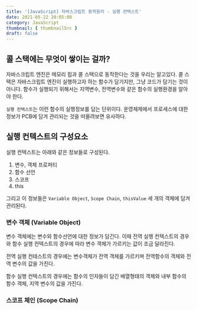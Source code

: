 ```yaml
---
title: '[JavaScript] 자바스크립트 동작원리 - 실행 컨텍스트'
date: 2021-05-22 20:05:08
category: JavaScript
thumbnail: { thumbnailSrc }
draft: false
---
```


## 콜 스택에는 무엇이 쌓이는 걸까?

자바스크립트 엔진은 메모리 힙과 콜 스택으로 동작한다는 것을 우리는 알고있다. 콜 스택은 자바스크립트 엔진이 실행하고자 하는 함수가 담기지만, 그냥 코드가 담기는 것이 아니다. 함수가 실행되기 위해서는 지역변수, 전역변수와 같은 함수의 실행환경을 알아야 한다.

`실행 컨텍스트`는 이런 함수의 실행정보를 담는 단위이다. 운영체제에서 프로세스에 대한 정보가 PCB에 담겨 관리되는 것을 떠올려보면 유사하다.

## 실행 컨텍스트의 구성요소

실행 컨텍스트는 아래와 같은 정보들로 구성된다.

1. 변수, 객체 프로퍼티
2. 함수 선언
3. 스코프
4. this

그리고 이 정보들은 `Variable Object`, `Scope Chain`, `thisValue` 세 개의 객체에 담겨 관리된다.

### 변수 객체 (Variable Object)

변수 객체에는 변수와 함수선언에 대한 정보가 담긴다. 이때 전역 실행 컨텍스트의 경우와 함수 실행 컨텍스트의 경우에 따라 변수 객체가 가르키는 값이 조금 달라진다.

전역 실행 컨테스트의 경우에는 변수객체가 전역 객체를 가르키며 전역함수의 객체와 전역 변수의 값을 가진다.

함수 실행 컨텍스트의 경우에는 함수의 인자들이 담긴 배열형태의 객체와 내부 함수의 함수 객체, 지역 변수의 값을 가진다.

### 스코프 체인 (Scope Chain)
